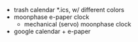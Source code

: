 * trash calendar *.ics, w/ different colors
* moonphase e-paper clock
    * mechanical (servo) moonphase clock
* google calendar + e-paper